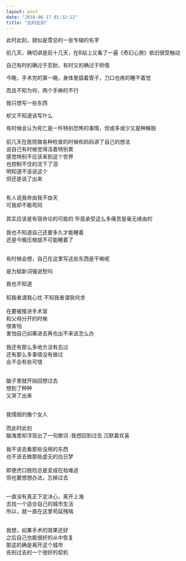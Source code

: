 ```yaml
---
layout: post
date: "2016-06-17 01:32:12"
title: "此时此刻"
---
```


此时此刻，貌似是雪总的一张专辑的名字

前几天，确切讲是前十几天，在B站上又看了一遍《奇幻心旅》依旧很受触动

自己有时的确过于忍耐，有时又的确过于矫情

今晚，手术完的第一晚，身体里插着管子，刀口也疼的睡不着觉  

而且不知为何，两个手麻的不行

我只想写一些东西

却又不知道该写什么

有时候会认为死亡是一件特别恐怖的事情，但或多或少又是种解脱  
<br>
前几天在医院做各种检查的时候和妈妈讲了自己的想法  
说自己有时候觉得活着特别累  
感觉特别不应该来到这个世界  
也控制不住的流下了泪  
明知道不该说这个  
但还是说了出来  
<br>

有人说我命由我不由天  
可我却不敢苟同  
<br>
其实应该是有宿命论的可能的
毕竟承受这么多痛苦是毫无缘由的  
<br>
我也不知道自己还要多久才能睡着  
还是今晚压根就不可能睡着了  
<br>

有时候会想，自己在这里写这些东西是干嘛呢

是为赋新词强说愁吗

我也不知道  
<br>
知我者谓我心忧
不知我者谓我何求  
<br>
在要被推进手术室  
和父母分开的时候  
很害怕  
害怕自己如果进去再也出不来该怎么办  
<br>
我还有那么多地方没有去过  
还有那么多事情没有做过  
会不会有些可惜  
<br>

脑子里就开始回想过去  
想到了种种  
又哭了出来  
<br>

我懦弱的像个女人  
<br>
而此时此刻  
脑海里却浮现出了一句歌词 :我想回到过去 沉默着欢喜  
<br>
我不该去看那些没用的东西  
也不该去做那些虚无的白日梦  
<br>
即便虎口脱险总是变成在劫难逃  
但也要想想办法，忘掉过去  
<br>

一直没有真正下定决心，离开上海  
去找一个适合自己的城市生活  
所以，就一直在这里苟延残喘  
<br>

我想，如果手术的效果还好  
之后自己也能很好的从中恢复  
那这的确是离开这个城市  
告别过去的一个很好的契机
